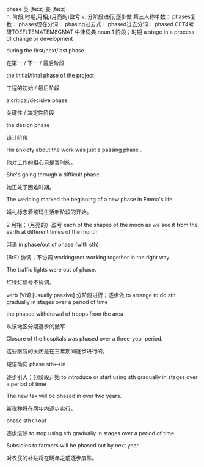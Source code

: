 phase
英 [feɪz]   美 [feɪz]  
n.
阶段;时期;月相;(月亮的)盈亏
v.
分阶段进行;逐步做
第三人称单数： phases复数： phases现在分词： phasing过去式： phased过去分词： phased
CET4考研TOEFLTEM4TEM8GMAT
牛津词典
noun
1
阶段；时期
a stage in a process of change or development

during the first/next/last phase

在第一 / 下一 / 最后阶段

the initial/final phase of the project

工程的初始 / 最后阶段

a critical/decisive phase 

关键性 / 决定性阶段

the design phase 

设计阶段

His anxiety about the work was just a passing phase .

他对工作的担心只是暂时的。

She's going through a difficult phase .

她正处于困难时期。

The wedding marked the beginning of a new phase in Emma's life.

婚礼标志着埃玛生活新阶段的开始。

2
月相；（月亮的）盈亏
each of the shapes of the moon as we see it from the earth at different times of the month

习语
in phase/out of phase (with sth)

(BrE) 协调；不协调
working/not working together in the right way

The traffic lights were out of phase.

红绿灯信号不协调。

verb
[VN] [usually passive] 分阶段进行；逐步做
to arrange to do sth gradually in stages over a period of time

the phased withdrawal of troops from the area

从该地区分期逐步的撤军

Closure of the hospitals was phased over a three-year period.

这些医院的关闭是在三年期间逐步进行的。

短语动词
phase sth↔in

逐步引入；分阶段开始
to introduce or start using sth gradually in stages over a period of time

The new tax will be phased in over two years.

新税种将在两年内逐步实行。

phase sth↔out

逐步废除
to stop using sth gradually in stages over a period of time

Subsidies to farmers will be phased out by next year.

对农民的补贴将在明年之前逐步废除。